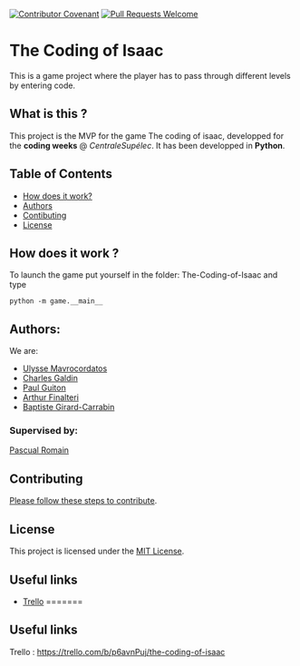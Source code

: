 [![Contributor Covenant](https://img.shields.io/badge/Contributor%20Covenant-v1.4%20adopted-ff69b4.svg)](code-of-conduct.md)
[![Pull Requests Welcome](https://img.shields.io/badge/PRs-welcome-brightgreen.svg?style=flat)](http://makeapullrequest.com)

# The Coding of Isaac

This is a game project where the player has to pass through different levels by entering code.

## What is this ?

This project is the MVP for the game The coding of isaac, developped for the __coding weeks__ @ *CentraleSupélec*.
It has been developped in **Python**.

## Table of Contents
* [How does it work?](#how-does-it-work?)
* [Authors](#authors)
* [Contibuting](#contibuting)
* [License](#license)

## How does it work ?

To launch the game put yourself in the folder: The-Coding-of-Isaac and type 
```
python -m game.__main__
```

## Authors:

We are:

- [Ulysse Mavrocordatos]()
- [Charles Galdin](https://github.com/CharlesGaldin)
- [Paul Guiton](https://github.com/paul-guiton)
- [Arthur Finalteri]()
- [Baptiste Girard-Carrabin](https://github.com/Fricounet)


### Supervised by: 
[Pascual Romain](https://github.com/romainpascual)
    
## Contributing

[Please follow these steps to contribute](CONTRIBUTING.md).

## License
This project is licensed under the [MIT License](LICENSE.md).

## Useful links

- [Trello](https://trello.com/b/p6avnPuj/the-coding-of-isaac)
=======
## Useful links

Trello : https://trello.com/b/p6avnPuj/the-coding-of-isaac
